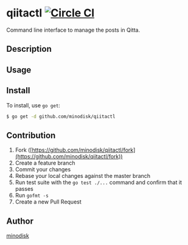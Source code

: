 # qiitactl [![Circle CI](https://circleci.com/gh/minodisk/qiitactl.svg?style=svg)](https://circleci.com/gh/minodisk/qiitactl)

Command line interface to manage the posts in Qitta.

## Description

## Usage

## Install

To install, use `go get`:

```bash
$ go get -d github.com/minodisk/qiitactl
```

## Contribution

1. Fork ([https://github.com/minodisk/qiitactl/fork](https://github.com/minodisk/qiitactl/fork))
1. Create a feature branch
1. Commit your changes
1. Rebase your local changes against the master branch
1. Run test suite with the `go test ./...` command and confirm that it passes
1. Run `gofmt -s`
1. Create a new Pull Request

## Author

[minodisk](https://github.com/minodisk)
